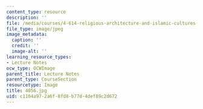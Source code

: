 ```yaml
---
content_type: resource
description: ''
file: /media/courses/4-614-religious-architecture-and-islamic-cultures-fall-2002/c1104a972a6f8fd8b77d4def89c2d672_4056.jpg
file_type: image/jpeg
image_metadata:
  caption: ''
  credit: ''
  image-alt: ''
learning_resource_types:
- Lecture Notes
ocw_type: OCWImage
parent_title: Lecture Notes
parent_type: CourseSection
resourcetype: Image
title: 4056.jpg
uid: c1104a97-2a6f-8fd8-b77d-4def89c2d672
---
```


